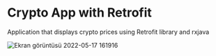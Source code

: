 # Crypto App with Retrofit
 Application that displays crypto prices using Retrofit library and rxjava
 
 
 
 
 
 
 
 
 
 
![Ekran görüntüsü 2022-05-17 161916](https://user-images.githubusercontent.com/56899039/168821095-80836e51-a60f-44b8-98ff-a026c43156ea.png)
